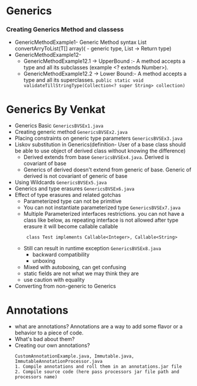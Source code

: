 # Generics

### Creating Generics Method and classess
- GenericMethodExample1- Generic Method syntax <T> List<T> convertArryToList(T[] array)(<T> - generic type, List<T> -> Return type)
- GenericMethodExample12- 
  - GenericMethodExample12.1 -> UpperBound :- A method accepts a type and all its subclasses (example <? extends Number>).
  - GenericMethodExample12.2 -> Lower Bound:- A method accepts a type and all its superclasses. ```public static void validateTillStringType(Collection<? super String> collection) ```


# Generics By Venkat
- Generics Basic ```GenericsBVSEx1.java```
- Creating generic method ```GenericsBVSEx2.java```
- Placing constraints on generic type parameters ```GenericsBVSEx3.java```
- Liskov substitution in Generics(definition- User of a base class should be able to use object of derived class without knowing the difference) 
  - Derived extends from base ```GenericsBVSEx4.java```. Derived is covariant of base
  - Generics of derived doesn't extend from generic of base. Generic of derived is not covariant of generic of base
- Using Wildcards ```GenericsBVSEx5.java```
- Generics and type erasures ```GenericsBVSEx6.java```
- Effect of type erasures and related gotchas
  - Parameterized type can not be primitive
  - You can not instantiate parameterized type ```GenericsBVSEx7.java```
  - Multiple Parameterized interfaces restrictions. you can not have a class like below, as repeating interface is not allowed after type erasure it will become callable callable
    ```
     class Test implements Callable<Integer>, Callable<String>
    ```
  - Still can result in runtime exception ```GenericsBVSEx8.java```
    - backward compatibility 
    - unboxing
  - Mixed with autoboxing, can get confusing
  - static fields are not what we may think they are
  - use caution with equality
- Converting from non-generic to Generics

# Annotations

- what are annotations? Annotations are a way to add some flavor or a behavior to a piece of code.
- What's bad about them? 
- Creating our own annotations?
  ```
  CustomAnnotationExample.java, Immutable.java, ImmutableAnnotationProcessor.java
  1. Compile annotations and roll them in an annotations.jar file
  2. Compile source code (here pass processors jar file path and processors name)
 ```



